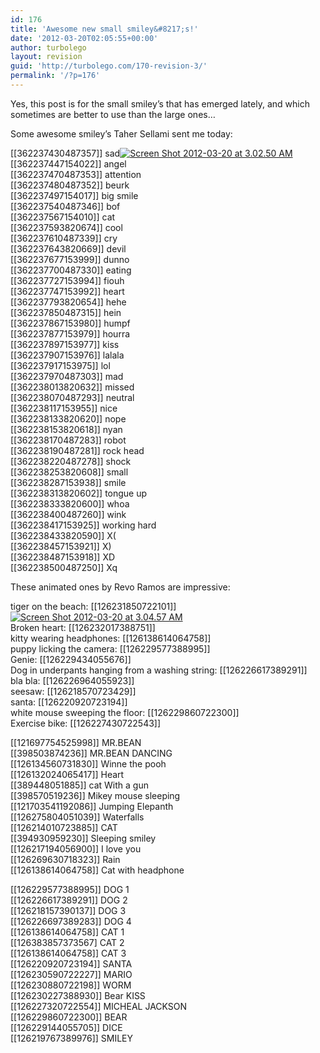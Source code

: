 ```yaml
---
id: 176
title: 'Awesome new small smiley&#8217;s!'
date: '2012-03-20T02:05:55+00:00'
author: turbolego
layout: revision
guid: 'http://turbolego.com/170-revision-3/'
permalink: '/?p=176'
---
```


Yes, this post is for the small smiley’s that has emerged lately, and which sometimes are better to use than the large ones…

Some awesome smiley’s Taher Sellami sent me today:

\[\[362237430487357\]\] sad[![](https://turbolego.com/wp-content/uploads/2012/03/Screen-Shot-2012-03-20-at-3.02.50-AM.png "Screen Shot 2012-03-20 at 3.02.50 AM")](https://turbolego.com/wp-content/uploads/2012/03/Screen-Shot-2012-03-20-at-3.02.50-AM.png)  
\[\[362237447154022\]\] angel  
\[\[362237470487353\]\] attention  
\[\[362237480487352\]\] beurk  
\[\[362237497154017\]\] big smile  
\[\[362237540487346\]\] bof  
\[\[362237567154010\]\] cat  
\[\[362237593820674\]\] cool  
\[\[362237610487339\]\] cry  
\[\[362237643820669\]\] devil  
\[\[362237677153999\]\] dunno  
\[\[362237700487330\]\] eating  
\[\[362237727153994\]\] fiouh  
\[\[362237747153992\]\] heart  
\[\[362237793820654\]\] hehe  
\[\[362237850487315\]\] hein  
\[\[362237867153980\]\] humpf  
\[\[362237877153979\]\] hourra  
\[\[362237897153977\]\] kiss  
\[\[362237907153976\]\] lalala  
\[\[362237917153975\]\] lol  
\[\[362237970487303\]\] mad  
\[\[362238013820632\]\] missed  
\[\[362238070487293\]\] neutral  
\[\[362238117153955\]\] nice  
\[\[362238133820620\]\] nope  
\[\[362238153820618\]\] nyan  
\[\[362238170487283\]\] robot  
\[\[362238190487281\]\] rock head  
\[\[362238220487278\]\] shock  
\[\[362238253820608\]\] small  
\[\[362238287153938\]\] smile  
\[\[362238313820602\]\] tongue up  
\[\[362238333820600\]\] whoa  
\[\[362238400487260\]\] wink  
\[\[362238417153925\]\] working hard  
\[\[362238433820590\]\] X(  
\[\[362238457153921\]\] X)  
\[\[362238487153918\]\] XD  
\[\[362238500487250\]\] Xq

These animated ones by Revo Ramos are impressive:

tiger on the beach: \[\[126231850722101\]\] [![](https://turbolego.com/wp-content/uploads/2012/03/Screen-Shot-2012-03-20-at-3.04.57-AM.png "Screen Shot 2012-03-20 at 3.04.57 AM")](https://turbolego.com/wp-content/uploads/2012/03/Screen-Shot-2012-03-20-at-3.04.57-AM.png)  
Broken heart: \[\[126232017388751\]\]  
kitty wearing headphones: \[\[126138614064758\]\]  
puppy licking the camera: \[\[126229577388995\]\]  
Genie: \[\[126229434055676\]\]  
Dog in underpants hanging from a washing string: \[\[126226617389291\]\]  
bla bla: \[\[126226964055923\]\]  
seesaw: \[\[126218570723429\]\]  
santa: \[\[126220920723194\]\]  
white mouse sweeping the floor: \[\[126229860722300\]\]  
Exercise bike: \[\[126227430722543\]\]

\[\[121697754525998\]\] MR.BEAN  
\[\[398503874236\]\] MR.BEAN DANCING  
\[\[126134560731830\]\] Winne the pooh  
\[\[126132024065417\]\] Heart  
\[\[389448051885\]\] cat With a gun  
\[\[398570519236\]\] Mikey mouse sleeping  
\[\[121703541192086\]\] Jumping Elepanth  
\[\[126275804051039\]\] Waterfalls  
\[\[126214010723885\]\] CAT  
\[\[394930959230\]\] Sleeping smiley  
\[\[126217194056900\]\] I love you  
\[\[126269630718323\]\] Rain  
\[\[126138614064758\]\] Cat with headphone

\[\[126229577388995\]\] DOG 1  
\[\[126226617389291\]\] DOG 2  
\[\[126218157390137\]\] DOG 3  
\[\[126226697389283\]\] DOG 4  
\[\[126138614064758\]\] CAT 1  
\[\[126383857373567\] CAT 2  
\[\[126138614064758\]\] CAT 3  
\[\[126220920723194\]\] SANTA  
\[\[126230590722227\]\] MARIO  
\[\[126230880722198\]\] WORM  
\[\[126230227388930\]\] Bear KISS  
\[\[126227320722554\]\] MICHEAL JACKSON  
\[\[126229860722300\]\] BEAR  
\[\[126229144055705\]\] DICE  
\[\[126219767389976\]\] SMILEY